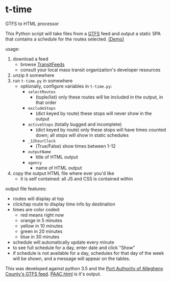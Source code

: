 # t-time
GTFS to HTML processor

This Python script will take files from a [GTFS](https://developers.google.com/transit/gtfs/reference) feed and output a static SPA that contains a schedule for the routes selected. [(Demo)](https://theandrewbailey.github.io/t-time/PAAC.html)

usage:
1. download a feed
   - browse [TransitFeeds](https://transitfeeds.com/)
   - consult your local mass transit organization's developer resources
2. unzip it somewhere
3. run `t-time.py` in somewhere
   - optionally, configure variables in `t-time.py`:
     - `selectRoutes`
       - (tuple/list) only these routes will be included in the output, in that order
      - `excludeStops`
        - (dict keyed by route) these stops will never show in the output
      - `activeStops` (totally bugged and incomplete)
        - (dict keyed by route) only these stops will have times counted down; all stops will show in static schedules
      - `_12hourClock`
        - (True/False) show times between 1-12
      - `outputName`
        - title of HTML output
      - `agency`
        - name of HTML output
4. copy the output HTML file where ever you'd like
    - it is self contained: all JS and CSS is contained within

output file features:
  - routes will display at top
  - click/tap route to display time info by destination
  - times are color coded:
     - red means right now
     - orange in 5 minutes
     - yellow in 10 minutes
     - green in 20 minutes
     - blue in 30 minutes
  - schedule will automatically update every minute
  - to see full schedule for a day, enter date and click "Show"
  - if schedule is not available for a day, schedules for that day of the week will be shown, and a message will appear on the tables.

This was developed against python 3.5 and the [Port Authority of Allegheny County's GTFS feed](http://www.portauthority.org/GeneralTransitFeed/). [PAAC.html](https://theandrewbailey.github.io/t-time/PAAC.html) is it's output.
